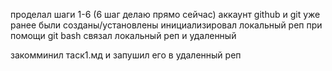 проделал шаги 1-6 (6 шаг делаю прямо сейчас)
аккаунт github и git уже ранее были созданы/установлены 
инициализировал локальный реп при помощи git bash
связал локальный реп и удаленный

закомминил таск1.мд и запушил его в удаленный реп
